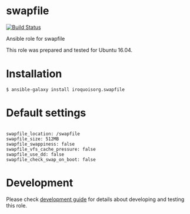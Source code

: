 # swapfile

[![Build Status](https://travis-ci.com/iroquoisorg/ansible-role-swapfile.svg?branch=master)](https://travis-ci.com/iroquoisorg/ansible-role-memcached)

Ansible role for swapfile

This role was prepared and tested for Ubuntu 16.04.

# Installation

`$ ansible-galaxy install iroquoisorg.swapfile`

# Default settings

```

swapfile_location: /swapfile
swapfile_size: 512MB
swapfile_swappiness: false
swapfile_vfs_cache_pressure: false
swapfile_use_dd: false
swapfile_check_swap_on_boot: false

```

# Development

Please check [development guide](DEVELOPMENT.md) for details about developing and testing this role.
